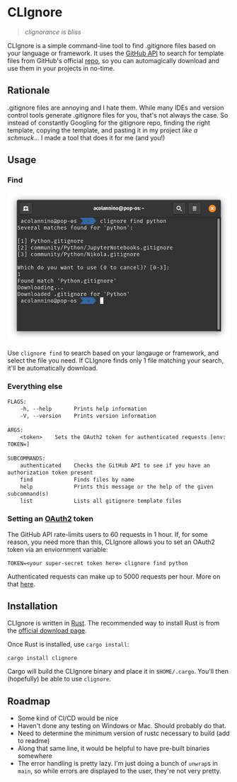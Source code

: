 # CLIgnore
> *clignorance is bliss*

CLIgnore is a simple command-line tool to find .gitignore files based on your language or framework. It uses the [GitHub API](https://developer.github.com/v3/) to search for template files from GitHub's official [repo](https://github.com/github/gitignore), so you can automagically download and use them in your projects in no-time.

## Rationale
.gitignore files are annoying and I hate them. While many IDEs and version control tools generate .gitignore files for you, that's not always the case. So instead of constantly Googling for the gitignore repo, finding the right template, copying the template, and pasting it in my project *like a schmuck*... I made a tool that does it for me (and you!)

## Usage
### Find
![Usage Screenshot](screenshot.png)

Use `clignore find` to search based on your langauge or framework, and select the file you need. If CLIgnore finds only 1 file matching your search, it'll be automatically download.

### Everything else
```
FLAGS:
    -h, --help       Prints help information
    -V, --version    Prints version information

ARGS:
    <token>    Sets the OAuth2 token for authenticated requests [env: TOKEN=]

SUBCOMMANDS:
    authenticated    Checks the GitHub API to see if you have an authorization token present
    find             Finds files by name
    help             Prints this message or the help of the given subcommand(s)
    list             Lists all gitignore template files
```

### Setting an [OAuth2](https://developer.github.com/apps/building-oauth-apps/) token
The GitHub API rate-limits users to 60 requests in 1 hour. If, for some reason, you need more than this, CLIgnore allows you to set an OAuth2 token via an enviornment variable:
```
TOKEN=<your super-secret token here> clignore find python
```

Authenticated requests can make up to 5000 requests per hour. More on that [here](https://developer.github.com/v3/#rate-limiting).

## Installation
CLIgnore is written in [Rust](https://www.rust-lang.org/). The recommended way to install Rust is from the [official download page](https://www.rust-lang.org/tools/install).

Once Rust is installed, use `cargo install`:
```
cargo install clignore
```

Cargo will build the CLIgnore binary and place it in `$HOME/.cargo`. You'll then (hopefully) be able to use `clignore`.

## Roadmap
- Some kind of CI/CD would be nice
- Haven't done any testing on Windows or Mac. Should probably do that.
- Need to determine the minimum version of rustc necessary to build (add to readme)
- Along that same line, it would be helpful to have pre-built binaries somewhere
- The error handling is pretty lazy. I'm just doing a bunch of `unwrap`s in `main`, so while errors are displayed to the user, they're not very pretty. 